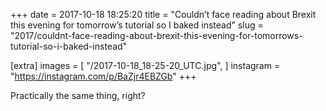 +++
date = 2017-10-18 18:25:20
title = "Couldn’t face reading about Brexit this evening for tomorrow’s tutorial so I baked instead"
slug = "2017/couldnt-face-reading-about-brexit-this-evening-for-tomorrows-tutorial-so-i-baked-instead"

[extra]
images = [
    "/2017-10-18_18-25-20_UTC.jpg",
]
instagram = "https://instagram.com/p/BaZjr4EBZGb"
+++

Practically the same thing, right?
